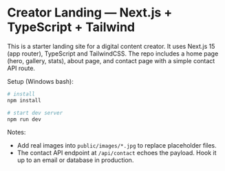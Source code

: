 # Creator Landing — Next.js + TypeScript + Tailwind

This is a starter landing site for a digital content creator. It uses Next.js 15 (app router), TypeScript and TailwindCSS. The repo includes a home page (hero, gallery, stats), about page, and contact page with a simple contact API route.

Setup (Windows bash):

```bash
# install
npm install

# start dev server
npm run dev
```

Notes:

- Add real images into `public/images/*.jpg` to replace placeholder files.
- The contact API endpoint at `/api/contact` echoes the payload. Hook it up to an email or database in production.
